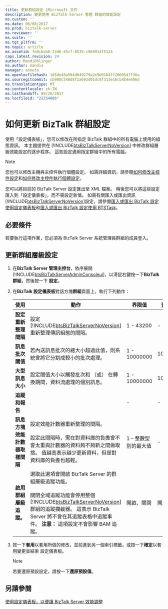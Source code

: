 ```yaml
---
title: 更新群組設定 |Microsoft 文件
description: 變更使用 BizTalk Server 管理 群組的效能設定
ms.custom: ''
ms.date: 06/08/2017
ms.prod: biztalk-server
ms.reviewer: ''
ms.suite: ''
ms.tgt_pltfrm: ''
ms.topic: article
ms.assetid: fe0cbeb8-23d6-45cf-8535-c989914f5124
caps.latest.revision: 24
author: MandiOhlinger
ms.author: mandia
manager: anneta
ms.openlocfilehash: 1d5de48a504d649279a2e9e0184ff2069547f36a
ms.sourcegitcommit: cb908c540d8f1a692d01dc8f313e16cb4b4e696d
ms.translationtype: MT
ms.contentlocale: zh-TW
ms.lasthandoff: 09/20/2017
ms.locfileid: "22254806"
---
```

# <a name="how-to-update-the-biztalk-group-settings"></a>如何更新 BizTalk 群組設定
使用「設定儀表板」，您可以修改在所指定 BizTalk 群組中的所有電腦上使用的組態資訊。 本主題提供在 [!INCLUDE[btsBizTalkServerNoVersion](../includes/btsbiztalkservernoversion-md.md)] 中修改群組層級效能設定的逐步程序。 這些設定適用指定群組中的所有電腦。  
  
> [!NOTE]
>  您也可以修改主機與主控件執行個體設定。 如需詳細資訊，請參閱[如何修改主控件設定](../core/how-to-modify-host-settings.md)和[如何修改主控件執行個體設定](../core/how-to-modify-host-instance-settings.md)。  
  
 您可以將目前的 BizTalk Server 設定匯出至 XML 檔案。 稍後您可以將這些設定匯入到「設定儀表板」，而不需設定新值。 如需有關匯入或匯出資訊[!INCLUDE[btsBizTalkServerNoVersion](../includes/btsbiztalkservernoversion-md.md)]設定，請參閱[匯入或匯出 BizTalk 設定使用設定儀表板](how-to-import-biztalk-settings-using-settings-dashboard.md)和[匯入或匯出 BizTalk 設定使用 BTSTask](how-to-import-biztalk-settings-using-btstask.md)。 
  
## <a name="prerequisites"></a>必要條件  
 若要執行這項作業，您必須為 BizTalk Server 系統管理員群組的成員登入。  
  
## <a name="update-the-group-level-settings"></a>更新群組層級設定  
  
1.  在**BizTalk Server 管理主控台**，依序展開[!INCLUDE[btsBizTalkServerAdminConsoleui](../includes/btsbiztalkserveradminconsoleui-md.md)]，以滑鼠右鍵按一下**BizTalk 群組**，然後按一下 **設定**。  
  
2.  在**BizTalk 設定儀表板**對話方塊**群組**頁面上，執行下列動作：  
  
    |使用|動作|界限值|預設值|升級邏輯|  
    |--------------|----------------|---------------------|-------------------|-------------------|  
    |**設定重新整理間隔**|設定 [!INCLUDE[btsBizTalkServerNoVersion](../includes/btsbiztalkservernoversion-md.md)] 重新整理傳訊組態的間隔。|1 - 43200|-|-|  
    |**訊息批次閾值**|若內送訊息批次的總大小超過此值，則系統會將它分割成較小的批次處理。|1 - 10000000|102400|住 HKEY_LOCAL_MACHINE\Software\Microsoft\BizTalk Server\3.0\Administration\TransformThreshold 值|  
    |**大型訊息大小**|設定閾值大小以觸發批次和 （或） 在轉換期間，資料流處理的個別訊息。|1 - 10000000|1000000|最大的現有**大型訊息大小**和**LargeMessageFragmentSize**值。|  
    |**追蹤和報告**||-|-|-|  
    |**訊息方塊效能計數器取樣間隔**|設定效能計數器重新整理的間隔。<br /><br /> 設定此間隔時，需在對資料庫的負擔會不會太重與計數器的資料夠不夠新之間做取捨。 值越高表示越少更新資料，但是對資料庫的負擔也越輕。|1 – 整數型別的最大值|-|BizTalk 群組中任何電腦上的最大值 (如果有的話)。 否則為預設值。|  
    |**啟用群組層級追蹤。**|選取此選項會開啟 BizTalk Server 的群組層級追蹤功能。<br /><br /> 關閉全域追蹤功能會停用整個 [!INCLUDE[btsBizTalkServerNoVersion](../includes/btsbiztalkservernoversion-md.md)] 群組的追蹤攔截器。 這表示 BizTalk Server 將不會在其追蹤表格中追蹤事件。 **注意：** 這項設定不會影響 BAM 追蹤。|開啟、關閉|開啟|-|  
  
3.  按一下**套用**以套用所做的修改，並前進到另一個索引標籤。或按一下**確定**以套用變更並結束 設定儀表板。  
  
    > [!NOTE]
    >  若要還原預設設定，請按一下**還原預設值**。  
  
## <a name="see-also"></a>另請參閱  
 [使用設定儀表板，以便讓 BizTalk Server 效能調整](../core/using-settings-dashboard-for-biztalk-server-performance-tuning.md)